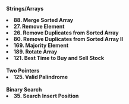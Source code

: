 <strong>Strings/Arrays</storng>
<li>88. Merge Sorted Array</li>
<li>27. Remove Element</li>
<li>26. Remove Duplicates from Sorted Array</li>
<li>80. Remove Duplicates from Sorted Array II</li>
<li>169. Majority Element</li>
<li>189. Rotate Array</li>
<li>121. Best Time to Buy and Sell Stock</li>
<br>
<storng>Two Pointers</storng>
<li>125. Valid Palindrome</li>
<br>
<storng>Binary Search</storng>
<li>35. Search Insert Position</li>
